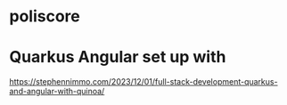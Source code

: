 # poliscore



# Quarkus Angular set up with
https://stephennimmo.com/2023/12/01/full-stack-development-quarkus-and-angular-with-quinoa/
